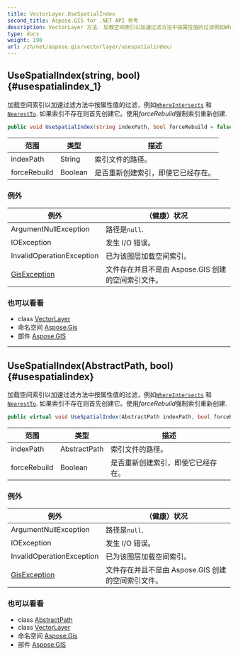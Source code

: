 ```yaml
---
title: VectorLayer.UseSpatialIndex
second_title: Aspose.GIS for .NET API 参考
description: VectorLayer 方法. 加载空间索引以加速过滤方法中按属性值的过滤例如WhereIntersects 和NearestTo. 如果索引不存在则首先创建它使用forceRebuild强制索引重新创建.
type: docs
weight: 190
url: /zh/net/aspose.gis/vectorlayer/usespatialindex/
---
```

## UseSpatialIndex(string, bool) {#usespatialindex_1}

加载空间索引以加速过滤方法中按属性值的过滤，例如[`WhereIntersects`](../../featuressequence/whereintersects/) 和[`NearestTo`](../nearestto/). 如果索引不存在则首先创建它。使用*forceRebuild*强制索引重新创建.

```csharp
public void UseSpatialIndex(string indexPath, bool forceRebuild = false)
```

| 范围 | 类型 | 描述 |
| --- | --- | --- |
| indexPath | String | 索引文件的路径。 |
| forceRebuild | Boolean | 是否重新创建索引，即使它已经存在。 |

### 例外

| 例外 | （健康）状况 |
| --- | --- |
| ArgumentNullException | 路径是`null`. |
| IOException | 发生 I/O 错误。 |
| InvalidOperationException | 已为该图层加载空间索引。 |
| [GisException](../../gisexception/) | 文件存在并且不是由 Aspose.GIS 创建的空间索引文件。 |

### 也可以看看

* class [VectorLayer](../)
* 命名空间 [Aspose.Gis](../../vectorlayer/)
* 部件 [Aspose.GIS](../../../)

---

## UseSpatialIndex(AbstractPath, bool) {#usespatialindex}

加载空间索引以加速过滤方法中按属性值的过滤，例如[`WhereIntersects`](../../featuressequence/whereintersects/) 和[`NearestTo`](../nearestto/). 如果索引不存在则首先创建它。使用*forceRebuild*强制索引重新创建.

```csharp
public virtual void UseSpatialIndex(AbstractPath indexPath, bool forceRebuild = false)
```

| 范围 | 类型 | 描述 |
| --- | --- | --- |
| indexPath | AbstractPath | 索引文件的路径。 |
| forceRebuild | Boolean | 是否重新创建索引，即使它已经存在。 |

### 例外

| 例外 | （健康）状况 |
| --- | --- |
| ArgumentNullException | 路径是`null`. |
| IOException | 发生 I/O 错误。 |
| InvalidOperationException | 已为该图层加载空间索引。 |
| [GisException](../../gisexception/) | 文件存在并且不是由 Aspose.GIS 创建的空间索引文件。 |

### 也可以看看

* class [AbstractPath](../../abstractpath/)
* class [VectorLayer](../)
* 命名空间 [Aspose.Gis](../../vectorlayer/)
* 部件 [Aspose.GIS](../../../)


